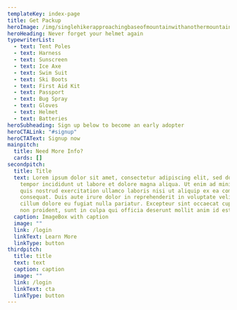 ```yaml
---
templateKey: index-page
title: Get Packup
heroImage: /img/singlehikerapproachingbaseofmountainwithanothermountaininthebackground.jpg
heroHeading: Never forget your helmet again
typewriterList:
  - text: Tent Poles
  - text: Harness
  - text: Sunscreen
  - text: Ice Axe
  - text: Swim Suit
  - text: Ski Boots
  - text: First Aid Kit
  - text: Passport
  - text: Bug Spray
  - text: Gloves
  - text: Helmet
  - text: Batteries
heroSubheading: Sign up below to become an early adopter
heroCTALink: "#signup"
heroCTAText: Signup now
mainpitch:
  title: Need More Info?
  cards: []
secondpitch:
  title: Title
  text: Lorem ipsum dolor sit amet, consectetur adipiscing elit, sed do eiusmod
    tempor incididunt ut labore et dolore magna aliqua. Ut enim ad minim veniam,
    quis nostrud exercitation ullamco laboris nisi ut aliquip ex ea commodo
    consequat. Duis aute irure dolor in reprehenderit in voluptate velit esse
    cillum dolore eu fugiat nulla pariatur. Excepteur sint occaecat cupidatat
    non proident, sunt in culpa qui officia deserunt mollit anim id est laborum.
  caption: ImageBox with caption
  image: ""
  link: /login
  linkText: Learn More
  linkType: button
thirdpitch:
  title: title
  text: text
  caption: caption
  image: ""
  link: /login
  linkText: cta
  linkType: button
---
```

